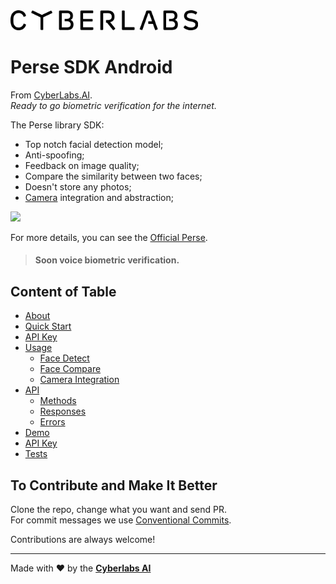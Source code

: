 <img src="https://raw.githubusercontent.com/cyberlabsai/perse-sdk-android/main/assets/logo_cyberlabs.png" width="300" />

# Perse SDK Android
From [CyberLabs.AI](https://cyberlabs.ai/).  
_Ready to go biometric verification for the internet._

The Perse library SDK:
* Top notch facial detection model;
* Anti-spoofing;
* Feedback on image quality;
* Compare the similarity between two faces;
* Doesn't store any photos;
* [Camera](https://github.com/Yoonit-Labs/android-yoonit-camera/) integration and abstraction;

<img src="https://raw.githubusercontent.com/cyberlabsai/perse-sdk-android/main/assets/anti_spoof.gif" width="300" />

For more details, you can see the [Official Perse](https://www.getperse.com/).

> #### Soon voice biometric verification.

## Content of Table

* [About](https://github.com/cyberlabsai/perse-sdk-android/wiki)
* [Quick Start](https://github.com/cyberlabsai/perse-sdk-android/wiki/1.-Quick-Start)
* [API Key](https://github.com/cyberlabsai/perse-sdk-android/wiki/2.-API-Key)
* [Usage](https://github.com/cyberlabsai/perse-sdk-android/wiki/3.-Usage)
  * [Face Detect](https://github.com/cyberlabsai/perse-sdk-android/wiki/3.-Usage#face-detect)
  * [Face Compare](https://github.com/cyberlabsai/perse-sdk-android/wiki/3.-Usage#face-compare)
  * [Camera Integration](https://github.com/cyberlabsai/perse-sdk-android/wiki/3.-Usage#camera-integration)
* [API](https://github.com/cyberlabsai/perse-sdk-android/wiki/4.-API)
  * [Methods](https://github.com/cyberlabsai/perse-sdk-android/wiki/4.-API#methods)
  * [Responses](https://github.com/cyberlabsai/perse-sdk-android/wiki/4.-API#responses)
  * [Errors](https://github.com/cyberlabsai/perse-sdk-android/wiki/4.-API#errors)
* [Demo](https://github.com/cyberlabsai/perse-sdk-android/wiki/5.-Demo)
* [API Key](https://github.com/cyberlabsai/perse-sdk-android/wiki/4.-API)
* [Tests](https://github.com/cyberlabsai/perse-sdk-android/wiki/6.-Tests)  

## To Contribute and Make It Better

Clone the repo, change what you want and send PR.  
For commit messages we use <a href="https://www.conventionalcommits.org/">Conventional Commits</a>.

Contributions are always welcome!

---

Made with ❤ by the [**Cyberlabs AI**](https://cyberlabs.ai/)
